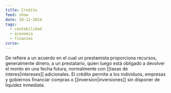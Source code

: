 ```yaml
---
title: Credito
feed: show
date: 10-12-2024
tags:
  - contabilidad
  - economia
  - finanzas
curso:
---
```

De refiere a un acuerdo en el cual un prestamista proporciona recursos, generalmente dinero, a un prestatario, quien luego está obligado a devolver el monto en una fecha futura, normalmente con [[tasas de interes|intereses]] adicionales. El crédito permite a los individuos, empresas y gobiernos financiar compras o [[inversion|inversiones]] sin disponer de liquidez inmediata.

